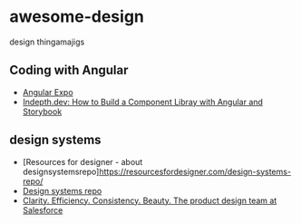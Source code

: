 # awesome-design

design thingamajigs

## Coding with Angular


- [Angular Expo](https://angularexpo.com/)
- [Indepth.dev: How to Build a Component Libray with Angular and Storybook](https://indepth.dev/how-to-build-a-component-library-with-angular-and-storybook/)

## design systems

- [Resources for designer - about designsystemsrepo]https://resourcesfordesigner.com/design-systems-repo/
- [Design systems repo](https://designsystemsrepo.com/)
- [Clarity. Efficiency. Consistency. Beauty. The product design team at Salesforce](https://github.com/salesforce-ux)
